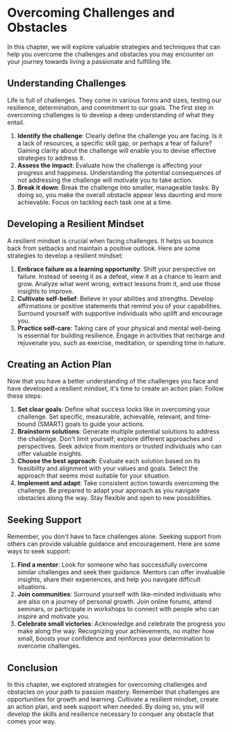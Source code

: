 # Overcoming Challenges and Obstacles

In this chapter, we will explore valuable strategies and techniques that can help you overcome the challenges and obstacles you may encounter on your journey towards living a passionate and fulfilling life.

## Understanding Challenges

Life is full of challenges. They come in various forms and sizes, testing our resilience, determination, and commitment to our goals. The first step in overcoming challenges is to develop a deep understanding of what they entail.

1. **Identify the challenge**: Clearly define the challenge you are facing. Is it a lack of resources, a specific skill gap, or perhaps a fear of failure? Gaining clarity about the challenge will enable you to devise effective strategies to address it.
2. **Assess the impact**: Evaluate how the challenge is affecting your progress and happiness. Understanding the potential consequences of not addressing the challenge will motivate you to take action.
3. **Break it down**: Break the challenge into smaller, manageable tasks. By doing so, you make the overall obstacle appear less daunting and more achievable. Focus on tackling each task one at a time.

## Developing a Resilient Mindset

A resilient mindset is crucial when facing challenges. It helps us bounce back from setbacks and maintain a positive outlook. Here are some strategies to develop a resilient mindset:

1. **Embrace failure as a learning opportunity**: Shift your perspective on failure. Instead of seeing it as a defeat, view it as a chance to learn and grow. Analyze what went wrong, extract lessons from it, and use those insights to improve.
2. **Cultivate self-belief**: Believe in your abilities and strengths. Develop affirmations or positive statements that remind you of your capabilities. Surround yourself with supportive individuals who uplift and encourage you.
3. **Practice self-care**: Taking care of your physical and mental well-being is essential for building resilience. Engage in activities that recharge and rejuvenate you, such as exercise, meditation, or spending time in nature.

## Creating an Action Plan

Now that you have a better understanding of the challenges you face and have developed a resilient mindset, it's time to create an action plan. Follow these steps:

1. **Set clear goals**: Define what success looks like in overcoming your challenge. Set specific, measurable, achievable, relevant, and time-bound (SMART) goals to guide your actions.
2. **Brainstorm solutions**: Generate multiple potential solutions to address the challenge. Don't limit yourself; explore different approaches and perspectives. Seek advice from mentors or trusted individuals who can offer valuable insights.
3. **Choose the best approach**: Evaluate each solution based on its feasibility and alignment with your values and goals. Select the approach that seems most suitable for your situation.
4. **Implement and adapt**: Take consistent action towards overcoming the challenge. Be prepared to adapt your approach as you navigate obstacles along the way. Stay flexible and open to new possibilities.

## Seeking Support

Remember, you don't have to face challenges alone. Seeking support from others can provide valuable guidance and encouragement. Here are some ways to seek support:

1. **Find a mentor**: Look for someone who has successfully overcome similar challenges and seek their guidance. Mentors can offer invaluable insights, share their experiences, and help you navigate difficult situations.
2. **Join communities**: Surround yourself with like-minded individuals who are also on a journey of personal growth. Join online forums, attend seminars, or participate in workshops to connect with people who can inspire and motivate you.
3. **Celebrate small victories**: Acknowledge and celebrate the progress you make along the way. Recognizing your achievements, no matter how small, boosts your confidence and reinforces your determination to overcome challenges.

## Conclusion

In this chapter, we explored strategies for overcoming challenges and obstacles on your path to passion mastery. Remember that challenges are opportunities for growth and learning. Cultivate a resilient mindset, create an action plan, and seek support when needed. By doing so, you will develop the skills and resilience necessary to conquer any obstacle that comes your way.
